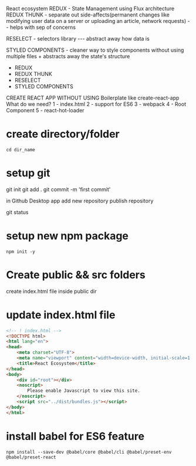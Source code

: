 React ecosystem
REDUX - State Management using Flux architecture
REDUX THUNK - separate out side-affects(permanent changes like modifying user data on a server or uploading an article, network requests) -- helps with sep of concerns

RESELECT - selectors library --- abstract away how data is

STYLED COMPONENTS - cleaner way to style components without using multiple files + abstracts away the state's structure

- REDUX
- REDUX THUNK
- RESELECT
- STYLED COMPONENTS


CREATE REACT APP WITHOUT USING Boilerplate like create-react-app
What do we need?
1 - index.html
2 - support for ES6
3 - webpack
4 - Root Component
5 - react-hot-loader

# create directory/folder
    cd dir_name

# setup git
  git init
  git add .
  git commit -m 'first commit'

  in Github Desktop app
    add new repository
    publish repository

  git status

# setup new npm package
    npm init -y

# Create public && src folders

create index.html file inside public dir

# update index.html file

```html
<!-- ! index.html -->
<!DOCTYPE html>
<html lang="en">
<head>
    <meta charset="UTF-8">
    <meta name="viewport" content="width=device-width, initial-scale=1.0 shrink-to-fit=no">
    <title>React Ecosystem</title>
</head>
<body>
    <div id="root"></div>
    <noscript>
        Please enable Javascript to view this site.
    </noscript>
    <script src="../dist/bundles.js"></script>
</body>
</html>
```

# install babel for ES6 feature
    npm install --save-dev @babel/core @babel/cli @babel/preset-env @babel/preset-react
